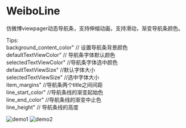 # WeiboLine
仿微博viewpager动态导航条，支持伸缩动画，支持滑动，渐变导航条颜色。

Tips:</br>
        background_content_color" // 设置导航条背景颜色</br>
        defaultTextViewColor"     // 导航条字体默认颜色</br>
        selectedTextViewColor"    //导航条字体选中颜色</br>
        defaultTextViewSize"  //默认字体大小</br>
        selectedTextViewSize" //选中字体大小</br>
        item_margins"     //导航条两个title之间间距</br>
        line_start_color" //导航条线的渐变起始色</br>
        line_end_color"   //导航条线的渐变中止色</br>
        line_height"     // 导航条线的高度</br>

![demo1](https://github.com/xujianhui404/WeiboLine/blob/dev-1.0/demo.gif)
![demo2](https://github.com/xujianhui404/WeiboLine/blob/dev-1.0/demo2.gif)
